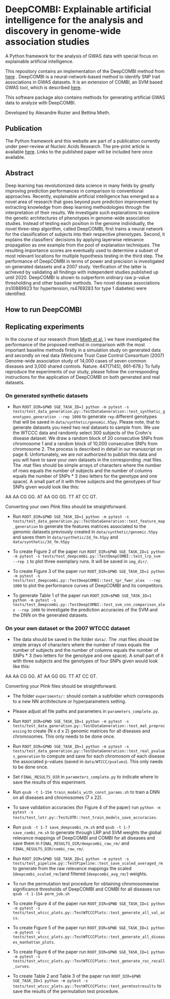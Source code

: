 # DeepCOMBI: Explainable artificial intelligence for the analysis and discovery in genome-wide association studies

A Python framework for the analysis of GWAS data with special focus on explainable artificial intelligence.

This repository contains an implementation of the DeepCOMBI method from [here](https://www.biorxiv.org/content/10.1101/2020.11.06.371542v1) .
DeepCOMBI is a neural-network-based method to identify SNP trait associations in GWAS datasets. It is an extension of COMBI, an SVM based GWAS tool, which is described [here](https://www.nature.com/articles/srep36671#methods).

This software package also contains methods for generating artificial GWAS data to analyze with DeepCOMBI. 

Developed by Alexandre Rozier and Bettina Mieth.

## Publication

The Python framework and this website are part of a publication currently under peer-review at Nucleic Acids Research. The pre-print article is available [here](https://www.biorxiv.org/content/10.1101/2020.11.06.371542v1). Links to the published paper will be included here once available.

## Abstract

Deep learning has revolutionized data science in many fields by greatly improving prediction performances in comparison to conventional approaches. Recently, explainable artificial intelligence has emerged as a novel area of research that goes beyond pure prediction improvement by extracting knowledge from deep learning methodologies through the interpretation of their results. We investigate such explanations to explore the genetic architectures of phenotypes in genome-wide association studies. Instead of testing each position in the genome individually, the novel three-step algorithm, called DeepCOMBI, first trains a neural network for the classification of subjects into their respective phenotypes. Second, it explains the classifiers’ decisions by applying layerwise relevance propagation as one example from the pool of explanation techniques. The resulting importance scores are eventually used to determine a subset of most relevant locations for multiple hypothesis testing in the third step. The performance of DeepCOMBI in terms of power and precision is investigated on generated datasets and a 2007 study. Verification of the latter is achieved by validating all findings with independent studies published up until 2020. DeepCOMBI is shown to outperform ordinary raw p-value thresholding and other baseline methods. Two novel disease associations (rs10889923 for hypertension, rs4769283 for type 1 diabetes) were identified.

## How to run DeepCOMBI

## Replicating experiments
In the course of our research (from [Mieth et al.](https://www.biorxiv.org/content/10.1101/2020.11.06.371542v1) ) we have investigated the performance of the proposed method in comparison with the most important baseline methods firstly in a simulation study on generated data and secondly on real data (Wellcome Trust Case Control Consortium (2007) Genome-wide association study of 14,000 cases of seven common diseases and 3,000 shared controls. Nature. 447(7145), 661–678.) To fully reproduce the experiments of our study, please follow the corresponding instructions for the application of DeepCOMBI on both generated and real datasets.

### On generated synthetic datasets
- Run `ROOT_DIR=$PWD SGE_TASK_ID=1 python -m pytest -s tests/test_data_generation.py::TestDataGeneration::test_synthetic_genotypes_generation --rep 1000` to generate `rep` different genotypes that will be saved in `data/synthetic/genomic.h5py`. Please note, that to generate datasets you need two real datasets to sample from. We use the WTCCC data and randomly select 300 subjects of the Crohn's disease dataset. We draw a random block of 20 consecutive SNPs from chromosome 1 and a random block of 10,000 consecutive SNPs from chromosome 2. The process is described in detail in our manuscript on page 6. Unfortunately, we are not authorized to publish this data and you will have to save your own datasets in the corresponding .mat files. The .mat files should be simple arrays of characters where the number of rows equals the number of subjects and the number of columns equals the number of SNPs * 3 (two letters for the genotype and one space). A small part of it with three subjects and the genotypes of four SNPs given would look like this:
 
AA AA CG GG. 
AT AA GG GG. 
TT AT CC GT. 

Converting your own Plink files should be straightforward.

- Run `ROOT_DIR=$PWD SGE_TASK_ID=1 python -m pytest -s tests/test_data_generation.py::TestDataGeneration::test_feature_map_generation` to generate the features matrices associated to the genomic datasets previously created in `data/synthetic/genomic.h5py` and saves them in `data/synthetic/2d_fm.h5py` and `data/synthetic/3d_fm.h5py`

- To create Figure 2 of the paper run `ROOT_DIR=$PWD SGE_TASK_ID=1 python -m pytest -s tests/test_deepcombi.py::TestDeepCOMBI::test_lrp_svm  --rep 1` to plot three exemplary runs. It will be saved in `img_dir/`.

- To create Figure 3 of the paper run `ROOT_DIR=$PWD SGE_TASK_ID=1 python -m pytest -s tests/test_deepcombi.py::TestDeepCOMBI::test_tpr_fwer_alex  --rep 1000` to plot the performance curves of DeepCOMBI and its competitors.

- To generate Table 1 of the paper run `ROOT_DIR=$PWD SGE_TASK_ID=1 python -m pytest -s tests/test_deepcombi.py::TestDeepCOMBI::test_svm_cnn_comparison_alex --rep 1000` to investigate the prediction accuracies of the SVM and the DNN on the generated datasets.

### On your own dataset or the 2007 WTCCC dataset
- The data should be saved in the folder `data/`.  The .mat files should be simple arrays of characters where the number of rows equals the number of subjects and the number of columns equals the number of SNPs * 3 (two letters for the genotype and one space). A small part of it with three subjects and the genotypes of four SNPs given would look like this:
 
AA AA CG GG. 
AT AA GG GG. 
TT AT CC GT. 

Converting your Plink files should be straightforward.

- The folder `experiments/:` should contain a subfolder which corresponds to a new NN arcthitecture or hyperparameters setting. 

- Please adjust all file paths and parameters in `parameters_complete.py`.

- Run `ROOT_DIR=$PWD SGE_TASK_ID=1 python -m pytest -s tests/test_data_generation.py::TestDataGeneration::test_mat_preprocessing` to create (N x d x 2) genomic matrices for all diseases and chromosomes. This only needs to be done once.

- Run `ROOT_DIR=$PWD SGE_TASK_ID=1 python -m pytest -s tests/test_data_generation.py::TestDataGeneration::test_real_pvalues_generation` to compute and save for each chromosom of each disease the associated p-values (saved in `data/WTCCC/pvalues`). This only needs to be done once.

- Set `FINAL_RESULTS_DIR` in `parameters_complete.py` to indicate where to save the results of this experiment.

- Run `qsub -t 1-154 train_models_with_const_params.sh` to train a DNN on all diseases and chromosomes (7 x 22).

- To save validation accuracies (for Figure 4 of the paper) run `python -m pytest -s tests/test_lotr.py::TestLOTR::test_train_models_save_accuracies`.

- Run `qsub -t 1-7 save_deepcombi_rm.sh` and `qsub -t 1-7 save_combi_rm.sh` to generate through LRP and SVM weights the global relevance mappings of DeepCOMBI and COMBI for all diseases and save them in `FINAL_RESULTS_DIR/deepcombi_raw_rm/` and `FINAL_RESULTS_DIR/combi_raw_rm/`.

- Run `ROOT_DIR=$PWD SGE_TASK_ID=1 python -m pytest -s tests/test_pipeline.py::TestPipeline::test_save_scaled_averaged_rm` to generate from the raw relevance mappings the scaled (`deepcombi_scaled_rm/`)and filtered (`deepcombi_avg_rm/`) weights.

- To run the permutation test procedure for obtaining chromosomewise significance thresholds of DeepCOMBI and COMBI for all diseases run `qsub -t 1-154 perm_job.sh` 

- To create Figure 4 of the paper run `ROOT_DIR=$PWD SGE_TASK_ID=1 python -m pytest -s tests/test_wtccc_plots.py::TestWTCCCPlots::test_generate_all_val_accs`.

- To create Figure 5 of the paper run `ROOT_DIR=$PWD SGE_TASK_ID=1 python -m pytest -s tests/test_wtccc_plots.py::TestWTCCCPlots::test_generate_all_diseases_manhattan_plots`.

- To create Figure 6 of the paper run `ROOT_DIR=$PWD SGE_TASK_ID=1 python -m pytest -s tests/test_wtccc_plots.py::TestWTCCCPlots::test_generate_roc_recall_curves`.

- To create Table 2 and Table 3 of the paper run `ROOT_DIR=$PWD SGE_TASK_ID=1 python -m pytest -s tests/test_wtccc_plots.py::TestWTCCCPlots::test_permtestresults` to save the results of the permutation test procedure.

